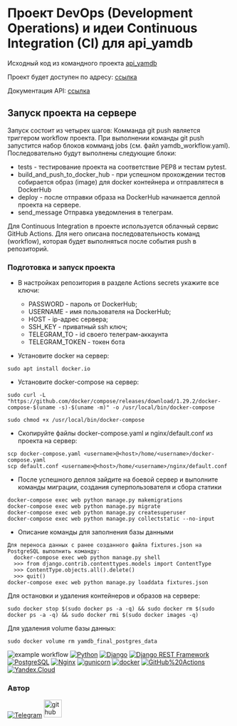 # Проект DevOps (Development Operations) и идеи Continuous Integration (CI) для api_yamdb

Исходный код из командного проекта [api_yamdb](https://github.com/xrito/api_yamdb)  

Проект будет доступен по адресу: [ссылка](http://51.250.5.101/api/v1/titles/)

Документация API: [ссылка](http://51.250.5.101/redoc/)

## Запуск проекта на сервере
Запуск состоит из четырех шагов:
Комманда git push является триггером workflow проекта.
При выполнении команды git push запустится набор блоков комманд jobs (см. файл yamdb_workflow.yaml).
Последовательно будут выполнены следующие блоки:
* tests - тестирование проекта на соответствие PEP8 и тестам pytest.
* build_and_push_to_docker_hub - при успешном прохождении тестов собирается образ (image) для docker контейнера 
и отправлятеся в DockerHub
* deploy - после отправки образа на DockerHub начинается деплой проекта на сервере.
* send_message Отправка уведомления в телеграм.

Для Continuous Integration в проекте используется облачный сервис GitHub Actions.
Для него описана последовательность команд (workflow), которая будет выполняться после события push в репозиторий.

### Подготовка и запуск проекта
- В настройках репозитория в разделе Actions secrets укажите все ключи:
  * PASSWORD - пароль от DockerHub;
  * USERNAME - имя пользователя на DockerHub;
  * HOST - ip-адрес сервера;
  * SSH_KEY - приватный ssh ключ;
  * TELEGRAM_TO - id своего телеграм-аккаунта
  * TELEGRAM_TOKEN - токен бота 

- Установите docker на сервер:
```
sudo apt install docker.io
```
- Установите docker-compose на сервер:
```
sudo curl -L "https://github.com/docker/compose/releases/download/1.29.2/docker-compose-$(uname -s)-$(uname -m)" -o /usr/local/bin/docker-compose
```
```
sudo chmod +x /usr/local/bin/docker-compose
```
- Скопируйте файлы docker-compose.yaml и nginx/default.conf из проекта на сервер:
```
scp docker-compose.yaml <username>@<host>/home/<username>/docker-compose.yaml
scp default.conf <username>@<host>/home/<username>/nginx/default.conf
```
- После успешного деплоя зайдите на боевой сервер и выполните команды миграции, создания суперпользователя и сбора статики
```
docker-compose exec web python manage.py makemigrations
docker-compose exec web python manage.py migrate
docker-compose exec web python manage.py createsuperuser
docker-compose exec web python manage.py collectstatic --no-input 
```
- Описание команды для заполнения базы данными
```
Для переноса данных с ранее созданного файла fixtures.json на PostgreSQL выполнить команду:
  docker-compose exec web python manage.py shell 
  >>> from django.contrib.contenttypes.models import ContentType
  >>> ContentType.objects.all().delete()
  >>> quit()
docker-compose exec web python manage.py loaddata fixtures.json
```
Для остановки и удаления контейнеров и образов на сервере:
```
sudo docker stop $(sudo docker ps -a -q) && sudo docker rm $(sudo docker ps -a -q) && sudo docker rmi $(sudo docker images -q)
```
Для удаления volume базы данных:
```
sudo docker volume rm yamdb_final_postgres_data
```

![example workflow](https://github.com/xrito/yamdb_final/actions/workflows/yamdb_workflow.yml/badge.svg)
[![Python](https://img.shields.io/badge/-Python-464646?style=flat-square&logo=Python)](https://www.python.org/)
[![Django](https://img.shields.io/badge/-Django-464646?style=flat-square&logo=Django)](https://www.djangoproject.com/)
[![Django REST Framework](https://img.shields.io/badge/-Django%20REST%20Framework-464646?style=flat-square&logo=Django%20REST%20Framework)](https://www.django-rest-framework.org/)
[![PostgreSQL](https://img.shields.io/badge/-PostgreSQL-464646?style=flat-square&logo=PostgreSQL)](https://www.postgresql.org/)
[![Nginx](https://img.shields.io/badge/-NGINX-464646?style=flat-square&logo=NGINX)](https://nginx.org/ru/)
[![gunicorn](https://img.shields.io/badge/-gunicorn-464646?style=flat-square&logo=gunicorn)](https://gunicorn.org/)
[![docker](https://img.shields.io/badge/-Docker-464646?style=flat-square&logo=docker)](https://www.docker.com/)
[![GitHub%20Actions](https://img.shields.io/badge/-GitHub%20Actions-464646?style=flat-square&logo=GitHub%20actions)](https://github.com/features/actions)
[![Yandex.Cloud](https://img.shields.io/badge/-Yandex.Cloud-464646?style=flat-square&logo=Yandex.Cloud)](https://cloud.yandex.ru/)

### Автор

[![Telegram](https://img.shields.io/badge/-Telegram-464646?style=flat-square&logo=Telegram)](https://t.me/harkort)
[<img src='https://cdn.jsdelivr.net/npm/simple-icons@3.0.1/icons/github.svg' alt='github' height='40'>](https://github.com/xrito)
